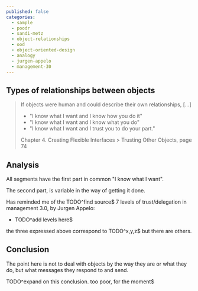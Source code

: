 ```yaml
---
published: false
categories:
  - sample
  - poodr
  - sandi-metz
  - object-relationships
  - ood
  - object-oriented-design
  - analogy
  - jurgen-appelo
  - management-30
---
```


## Types of relationships between objects

>If objects were human and could describe their own relationships, [...]
>
>  * "I know what I want and I know how you do it"
>  * "I know what I want and I know what you do"
>  * "I know what I want and I trust you to do your part."
>
> Chapter 4. Creating Flexible Interfaces > Trusting Other Objects, page 74

## Analysis

All segments have the first part in common "I know what I want".

The second part, is variable in the way of getting it done. 

Has reminded me of the TODO^find source$ 7 levels of trust/delegation in management 3.0, by Jurgen Appelo:

  * TODO^add levels here$

the three expressed above correspond to TODO^x,y,z$ but there are others.

## Conclusion

The point here is not to deal with objects by the way they are or what they do, but what messages they respond to and send.

TODO^expand on this conclusion. too poor, for the moment$